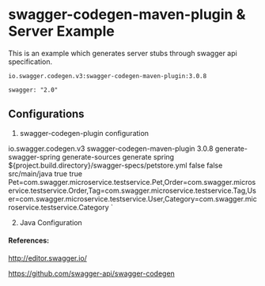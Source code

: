 # swagger-codegen-maven-plugin & Server Example

This is an example which generates server stubs through swagger
api specification.

    io.swagger.codegen.v3:swagger-codegen-maven-plugin:3.0.8
    
    swagger: "2.0"

## Configurations

1. swagger-codegen-plugin configuration


 <plugin>
     <groupId>io.swagger.codegen.v3</groupId>
     <artifactId>swagger-codegen-maven-plugin</artifactId>
     <version>3.0.8</version>
       <executions>
          <execution>
             <id>generate-swagger-spring</id>
             <phase>generate-sources</phase>
             <goals>
                 <goal>generate</goal>
             </goals>
             <configuration>
                  <language>spring</language>
                  <inputSpec>${project.build.directory}/swagger-specs/petstore.yml</inputSpec>
                  <generateApiTests>false</generateApiTests>
                  <generateSupportingFiles>false</generateSupportingFiles>
                  <configOptions>
                  <!--<java8>true</java8>-->
                  <sourceFolder>src/main/java</sourceFolder>
                  <interfaceOnly>true</interfaceOnly>
                  <!--<dateLibrary>java8</dateLibrary>-->
                  <singleContentTypes>true</singleContentTypes>
                  <import-mappings>Pet=com.swagger.microservice.testservice.Pet,Order=com.swagger.microservice.testservice.Order,Tag=com.swagger.microservice.testservice.Tag,User=com.swagger.microservice.testservice.User,Category=com.swagger.microservice.testservice.Category</import-mappings>
                  </configOptions>
             </configuration>
          </execution>
       </executions>
 </plugin>    `

2. Java Configuration


    


#### References:

http://editor.swagger.io/

https://github.com/swagger-api/swagger-codegen

